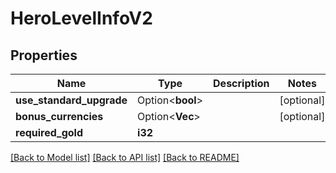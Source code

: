# HeroLevelInfoV2

## Properties

Name | Type | Description | Notes
------------ | ------------- | ------------- | -------------
**use_standard_upgrade** | Option<**bool**> |  | [optional]
**bonus_currencies** | Option<**Vec<String>**> |  | [optional]
**required_gold** | **i32** |  | 

[[Back to Model list]](../README.md#documentation-for-models) [[Back to API list]](../README.md#documentation-for-api-endpoints) [[Back to README]](../README.md)


